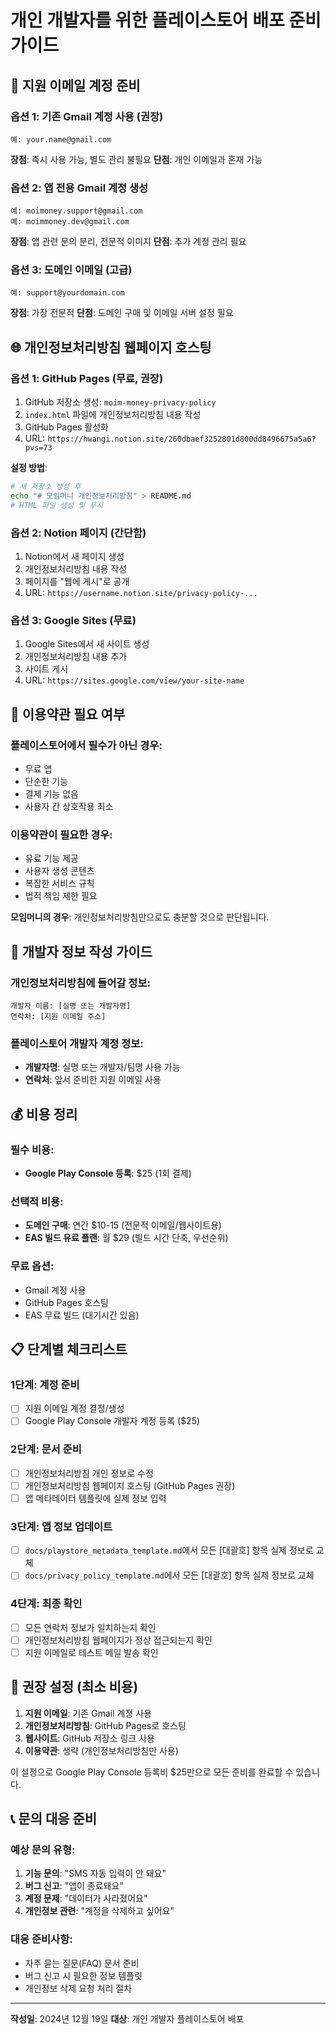 # 개인 개발자를 위한 플레이스토어 배포 준비 가이드

## 📧 지원 이메일 계정 준비

### 옵션 1: 기존 Gmail 계정 사용 (권장)
```
예: your.name@gmail.com
```
**장점**: 즉시 사용 가능, 별도 관리 불필요
**단점**: 개인 이메일과 혼재 가능

### 옵션 2: 앱 전용 Gmail 계정 생성
```
예: moimoney.support@gmail.com
예: moimmoney.dev@gmail.com
```
**장점**: 앱 관련 문의 분리, 전문적 이미지
**단점**: 추가 계정 관리 필요

### 옵션 3: 도메인 이메일 (고급)
```
예: support@yourdomain.com
```
**장점**: 가장 전문적
**단점**: 도메인 구매 및 이메일 서버 설정 필요

## 🌐 개인정보처리방침 웹페이지 호스팅

### 옵션 1: GitHub Pages (무료, 권장)
1. GitHub 저장소 생성: `moim-money-privacy-policy`
2. `index.html` 파일에 개인정보처리방침 내용 작성
3. GitHub Pages 활성화
4. URL: `https://hwangi.notion.site/260dbaef3252801d800dd8496675a5a6?pvs=73`

**설정 방법**:
```bash
# 새 저장소 생성 후
echo "# 모임머니 개인정보처리방침" > README.md
# HTML 파일 생성 및 푸시
```

### 옵션 2: Notion 페이지 (간단함)
1. Notion에서 새 페이지 생성
2. 개인정보처리방침 내용 작성
3. 페이지를 "웹에 게시"로 공개
4. URL: `https://username.notion.site/privacy-policy-...`

### 옵션 3: Google Sites (무료)
1. Google Sites에서 새 사이트 생성
2. 개인정보처리방침 내용 추가
3. 사이트 게시
4. URL: `https://sites.google.com/view/your-site-name`

## 📝 이용약관 필요 여부

### 플레이스토어에서 필수가 아닌 경우:
- 무료 앱
- 단순한 기능
- 결제 기능 없음
- 사용자 간 상호작용 최소

### 이용약관이 필요한 경우:
- 유료 기능 제공
- 사용자 생성 콘텐츠
- 복잡한 서비스 규칙
- 법적 책임 제한 필요

**모임머니의 경우**: 개인정보처리방침만으로도 충분할 것으로 판단됩니다.

## 🏢 개발자 정보 작성 가이드

### 개인정보처리방침에 들어갈 정보:
```
개발자 이름: [실명 또는 개발자명]
연락처: [지원 이메일 주소]
```

### 플레이스토어 개발자 계정 정보:
- **개발자명**: 실명 또는 개발자/팀명 사용 가능
- **연락처**: 앞서 준비한 지원 이메일 사용

## 💰 비용 정리

### 필수 비용:
- **Google Play Console 등록**: $25 (1회 결제)

### 선택적 비용:
- **도메인 구매**: 연간 $10-15 (전문적 이메일/웹사이트용)
- **EAS 빌드 유료 플랜**: 월 $29 (빌드 시간 단축, 우선순위)

### 무료 옵션:
- Gmail 계정 사용
- GitHub Pages 호스팅
- EAS 무료 빌드 (대기시간 있음)

## 📋 단계별 체크리스트

### 1단계: 계정 준비
- [ ] 지원 이메일 계정 결정/생성
- [ ] Google Play Console 개발자 계정 등록 ($25)

### 2단계: 문서 준비
- [ ] 개인정보처리방침 개인 정보로 수정
- [ ] 개인정보처리방침 웹페이지 호스팅 (GitHub Pages 권장)
- [ ] 앱 메타데이터 템플릿에 실제 정보 입력

### 3단계: 앱 정보 업데이트
- [ ] `docs/playstore_metadata_template.md`에서 모든 [대괄호] 항목 실제 정보로 교체
- [ ] `docs/privacy_policy_template.md`에서 모든 [대괄호] 항목 실제 정보로 교체

### 4단계: 최종 확인
- [ ] 모든 연락처 정보가 일치하는지 확인
- [ ] 개인정보처리방침 웹페이지가 정상 접근되는지 확인
- [ ] 지원 이메일로 테스트 메일 발송 확인

## 🚀 권장 설정 (최소 비용)

1. **지원 이메일**: 기존 Gmail 계정 사용
2. **개인정보처리방침**: GitHub Pages로 호스팅
3. **웹사이트**: GitHub 저장소 링크 사용
4. **이용약관**: 생략 (개인정보처리방침만 사용)

이 설정으로 Google Play Console 등록비 $25만으로 모든 준비를 완료할 수 있습니다.

## 📞 문의 대응 준비

### 예상 문의 유형:
1. **기능 문의**: "SMS 자동 입력이 안 돼요"
2. **버그 신고**: "앱이 종료돼요"
3. **계정 문제**: "데이터가 사라졌어요"
4. **개인정보 관련**: "계정을 삭제하고 싶어요"

### 대응 준비사항:
- 자주 묻는 질문(FAQ) 문서 준비
- 버그 신고 시 필요한 정보 템플릿
- 개인정보 삭제 요청 처리 절차

---

**작성일**: 2024년 12월 19일
**대상**: 개인 개발자 플레이스토어 배포

